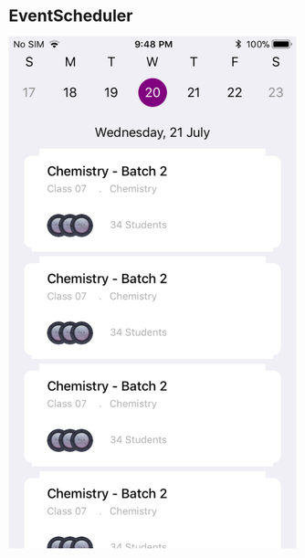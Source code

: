 # EventScheduler

![alt text](https://github.com/ggarg55/EventScheduler/blob/master/IMG_07DFDCD874B8-1.jpeg "Product Banner")
